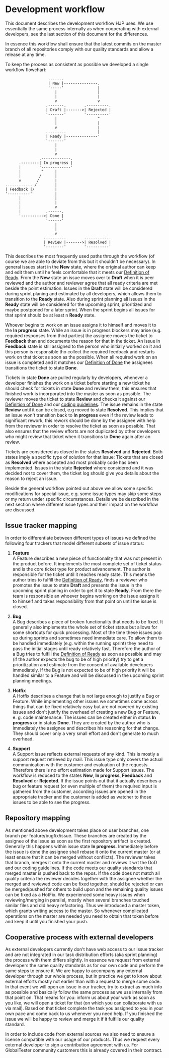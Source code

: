 Development workflow
====================
This document describes the development workflow HJP uses. We use essentially the same process internally as when cooperating with external developers, see the last section of this document for the differences.

In essence this workflow shall ensure that the latest commits on the master branch of all repositories comply with our quality standards and allow a release at any time.

To keep the process as consistent as possible we developed a single workflow flowchart:

                       .-----.
                       | New |---------------.
                       '-----'               |
                          |                  |
                          |                  |
                          v                  v
                      .-------.        .----------.
                      | Draft |------->| Rejected |
                      '-------'        '----------'
                          |                  ^
                          |                  |
                          v                  |
                      .-------.              |
                      | Ready |--------------'
                      '-------'
                          |
                          |
                          v
                   .-------------.
          .--------| In progress |
          |        '-------------'
          |         ^     |
          |        /      |
          v       /       |
    .----------. /        |
    | Feedback |/         |
    '----------'          |
          |               |
          |               |
          |               v
          |           .------.
          '---------->| Done |
                      '------'
                          |
                          |
                          v
                     .--------.        .----------.
                     | Review |------->| Resolved |
                     '--------'        '----------'


This describes the most frequently used paths through the workflow (of course we are able to deviate from this but it shouldn't be necessary). In general issues start in the **New** state, where the original author can keep and edit them until he feels comfortable that it meets our [Definition of Ready][DoR]. From the **New** state an issue moves over to **Draft** when it is peer reviewed and the author and reviewer agree that all ready criteria are met beside the point estimation. Issues in the **Draft** state will be considered during sprint planing and estimated by all developers, which allows them to transition to the **Ready** state. Also during sprint planning all issues in the **Ready** state will be considered for the upcoming sprint, prioritized and maybe postponed for a later sprint. When the sprint begins all issues for that sprint should be at least n **Ready** state.

Whoever begins to work on an issue assigns it to himself and moves it to the **In progress** state. While an issue is in progress blockers may arise (e.g. required responses from third parties) the assignee moves the ticket to **Feedback** than and documents the reason for that in the ticket. An issue in **Feedback** state is still assigned to the person who initially worked on it and this person is responsible tho collect the required feedback and restarts work on that ticket as soon as the possible. When all required work on an issue is completed and it matches our [Definition of Done][DoD] the assignees transitions the ticket to state **Done**.

Tickets in state **Done** are pulled regularly by developers, whenever a developer finishes the work on a ticket before starting a new ticket he should check for tickets in state **Done** and review them, this ensures that finished work is incorporated into the master as soon as possible. The reviewer moves the ticket to state **Review** and checks it against our [Definition of Done][DoD] and our [coding guidelines][CodingGuidelines]. The issue remains in the state **Review** until it can be closed, e.g moved to state **Resolved**. This implies that an issue won't transition back to **In progress** even if the review leads to significant rework, this rework should be done by the assignee with help from the reviewer in order to resolve the ticket as soon as possible. That also ensures that the review efforts are not duplicated by other developers who might review that ticket when it transitions to **Done** again after an review.

Tickets are considered as closed in the states **Resolved** and **Rejected**. Both states imply a specific type of solution for that issue: Tickets that are closed as **Resolved** where accepted and most probably code has been implemented. Issues in the state **Rejected** where considered and it was decided not to cover them, the ticket log should give you details about the reason to reject an issue.

Beside the general workflow pointed out above we allow some specific modifications for special issue, e.g. some issue types may skip some steps or my return under specific circumstances. Details we be described in the next section where different issue types and their impact on the workflow are discussed.


Issue tracker mapping
---------------------
In order to differentiate between different types of issues we defined the following four trackers that model different subsets of issue status:


1. __Feature__  
A Feature describes a new piece of functionality that was not present in the product before. It implements the most complete set of ticket status and is the core ticket type for product advancement. The author is responsible for the ticket until it reaches ready state. This means the author tries to fulfill the [Definition of Ready][DoR], finds a reviewer who promotes the issue to state **Draft** and presents the issue in the upcoming sprint planing in order to get it to state **Ready**. From there the team is responsible an whoever begins working on the issue assigns it to himself and takes responsibility from that point on until the issue is closed.

1. __Bug__  
A Bug describes a piece of broken functionality that needs to be fixed. It generally also implements the whole set of ticket status but allows for some shortcuts for quick processing. Most of the time these issues pop up during sprints and sometimes need immediate care. To allow them to be handled immediately (e.g. within the running sprint) they need to pass the initial stages until ready relatively fast. Therefore the author of a Bug tries to fulfill the [Definition of Ready][DoR] as soon as possible and may (if the author expects the bug to be of high priority) try to get a prioritization and estimate from the consent of available developers immediately. If the Bug is not expected to be of high priority it will be handled similar to a Feature and will be discussed in the upcoming sprint planning meetings. 

1. __Hotfix__  
A Hotfix describes a change that is not large enough to justify a Bug or Feature. While implementing other issues we sometimes come across things that can be fixed relatively easy but are not covered by existing issues and don't justify the overhead of creating a new Bug or Feature, e. g. code maintenance. The issues can be created either in status **In progress** or in status **Done**. They are created by the author who is immediately the assignee and describes his reasoning for that change. They should cover only a very small effort and don't generate to much overhead. 

1. __Support__  
A Support issue reflects external requests of any kind. This is mostly a support request retrieved by mail. This issue type only covers the actual communication with the customer and evaluation of the requests. Therefore there is no effort estimation made for Support issues. The workflow is reduced to the states **New**, **In progress**, **Feedback** and **Resolved** or **Rejected**. If the issue points out that it actually describes a bug or feature request (or even multiple of them) the required input is gathered from the customer, according issues are opened in the appropriate tracker and the customer is added as watcher to those issues to be able to see the progress. 

Repository mapping
------------------
As mentioned above development takes place on user branches, one branch per feature/bugfix/issue. These branches are created by the assignee of the issue as soon as the first repository artifact is created. Generally this happens within issue state **In progress**. Immediately before the issue is done the assignee shall rebase it onto the current master (or at least ensure that it can be merged without conflicts). The reviewer takes that branch, merges it onto the current master and reviews it wrt the DoD and our coding guidelines. If the code meets our quality standards that merged master is pushed back to the repos. If the code does not match all quality criteria the reviewer decides together with the assignee whether the merged and reviewed code can be fixed together, should be rejected or can be merged/pushed for others to build upon and the remaining quality issues can be fixed as a HotFix.
We experienced some heavy issues when reviewing/merging in parallel, mostly when several branches touched similar files and did heavy refactoring. Thus we introduced a master token, which grants writing access to the master. So whenever complicated operations on the master are needed you need to obtain that token before and keep it until you finished your push.

Cooperative process with external developers
--------------------------------------------
As external developers currently don't have web access to our issue tracker and are not integrated in our task distribution efforts (aka sprint planning) the process with them differs slightly. In essence we request from external developers the same quality standards as for our own code and perform the same steps to ensure it. 
We are happy to accompany any external developer through our whole process, but in practice we get to know about external efforts mostly not earlier than with a request to merge some code. In that event we will open an issue in our tracker, try to extract as much info as possible and basically follow the same process as we use internally from that point on.
That means for you: inform us about your work as soon as you like, we will open a ticket for that (on which you can collaborate with us via mail). Based on that ticket complete the task you assigned to you in your own pace and come back to us whenever you need help. If you finished the issue we will be happy to review and merge it if it fulfills our quality standard.

In order to include code from external sources we also need to ensure a license compatible with our usage of our products. Thus we request every external developer to sign a contribution agreement with us. For GlobalTester community customers this is already covered in their contract.

[DoR]: DefinitionOfReady.md
[DoD]: DefinitionOfDone.md
[CodingGuidelines]: CodingGuidelines.md
